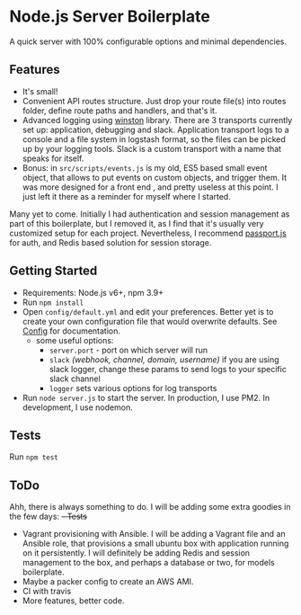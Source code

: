 # Node.js Server Boilerplate

A quick server with 100% configurable options and minimal dependencies.

## Features

- It's small!
- Convenient API routes structure. Just drop your route file(s) into routes folder, define route paths and handlers, and that's it.
- Advanced logging using [winston](https://github.com/winstonjs/winston) library. There are 3 transports currently set up: application, debugging and slack. Application transport logs to a console and a file system in logstash format, so the files can be picked up by your logging tools. Slack is a custom transport with a name that speaks for itself. 
- Bonus: in `src/scripts/events.js` is my old, ES5 based small event object, that allows to put events on custom objects, and trigger them. It was more designed for a front end , and pretty useless at this point. I just left it there as a reminder for myself where I started. 

Many yet to come. Initially I had authentication and session management as part of this boilerplate, but I removed it, as I find that it's usually very customized setup for each project. Nevertheless, I recommend [passport.js](http://passportjs.org/) for auth, and Redis based solution for session storage.


## Getting Started

- Requirements: Node.js v6+, npm 3.9+
- Run `npm install`
- Open `config/default.yml` and edit your preferences. Better yet is to create your own configuration file that would overwrite defaults. See [Config](https://github.com/lorenwest/node-config) for documentation.
    - some useful options:
        - `server.port` - port on which server will run
        - `slack` *(webhook, channel, domain, username)* if you are using slack logger, change these params to send logs to your specific slack channel
        - `logger` sets various options for log transports
- Run `node server.js` to start the server. In production, I use PM2. In development, I use nodemon.

## Tests
Run `npm test`

## ToDo
Ahh, there is always something to do.
I will be adding some extra goodies in the few days:
~~- Tests~~
- Vagrant provisioning with Ansible. I will be adding a Vagrant file and an Ansible role, that provisions a small ubuntu box with application running on it persistently. I will definitely be adding Redis and session management to the box, and perhaps a database or two, for models boilerplate.
- Maybe a packer config to create an AWS AMI.
- CI with travis
- More features, better code.

   

        

